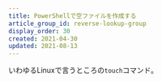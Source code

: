```yaml
---
title: PowerShellで空ファイルを作成する
article_group_id: reverse-lookup-group
display_order: 30
created: 2021-04-30
updated: 2021-08-13
---
```

いわゆるLinuxで言うところの`touch`コマンド。
